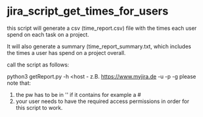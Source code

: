 # jira_script_get_times_for_users

this script will generate a csv (time_report.csv) file with the times each user spend on each task on a project.

It will also generate a summary (time_report_summary.txt, which includes the times a user has spend on a project overall.


call the script as follows:


python3 getReport.py -h <host - z.B. https://www.myjira.de -u <username of your jira user> -p <password of your jira user> -g <project used>
please note that: 
1. the pw has to be in '' if it contains for example a #
2. your user needs to have the required access permissions in order for this script to work.